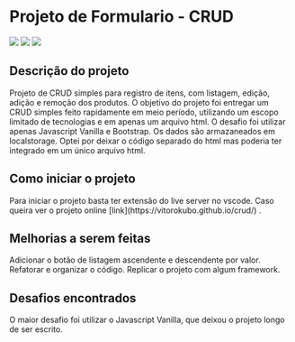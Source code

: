 <h1>Projeto de Formulario - CRUD</h1>

<div>
<img src="https://img.shields.io/badge/javascript-F7DF1E?style=for-the-badge&logo=javascript&logoColor=white"/>
<img src="https://img.shields.io/badge/html5-E34F26?style=for-the-badge&logo=html5&logoColor=white"/>
<img src="https://img.shields.io/badge/bootstrap-7952B3?style=for-the-badge&logo=bootstrap&logoColor=white"/>
</div>

<h2 id='descrição'>Descrição do projeto</h2>
Projeto de CRUD simples para registro de itens, com listagem, edição, adição e remoção dos produtos.
O objetivo do projeto foi entregar um CRUD simples feito rapidamente em meio período, utilizando um escopo limitado de tecnologias e em apenas um arquivo html.
O desafio foi utilizar apenas Javascript Vanilla e Bootstrap. Os dados são armazaneados em localstorage.
Optei por deixar o código separado do html mas poderia ter integrado em um único arquivo html.

<h2 id='Iniciar o projeto'>Como iniciar o projeto</h2>
Para iniciar o projeto basta ter extensão do live server no vscode.
Caso queira ver o projeto online [link](https://vitorokubo.github.io/crud/) .

<h2>Melhorias a serem feitas</h2>
Adicionar o botão de listagem ascendente e descendente por valor.
Refatorar e organizar o código. Replicar o projeto com algum framework.

<h2>Desafios encontrados</h2>
O maior desafio foi utilizar o Javascript Vanilla, que deixou o projeto longo de ser escrito.
